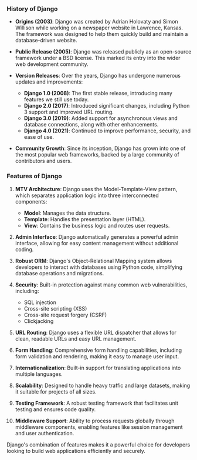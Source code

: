 ### History of Django

- **Origins (2003)**: Django was created by Adrian Holovaty and Simon Willison while working on a newspaper website in Lawrence, Kansas. The framework was designed to help them quickly build and maintain a database-driven website.

- **Public Release (2005)**: Django was released publicly as an open-source framework under a BSD license. This marked its entry into the wider web development community.

- **Version Releases**: Over the years, Django has undergone numerous updates and improvements:
  - **Django 1.0 (2008)**: The first stable release, introducing many features we still use today.
  - **Django 2.0 (2017)**: Introduced significant changes, including Python 3 support and improved URL routing.
  - **Django 3.0 (2019)**: Added support for asynchronous views and database connections, along with other enhancements.
  - **Django 4.0 (2021)**: Continued to improve performance, security, and ease of use.

- **Community Growth**: Since its inception, Django has grown into one of the most popular web frameworks, backed by a large community of contributors and users.

### Features of Django

1. **MTV Architecture**: Django uses the Model-Template-View pattern, which separates application logic into three interconnected components:
   - **Model**: Manages the data structure.
   - **Template**: Handles the presentation layer (HTML).
   - **View**: Contains the business logic and routes user requests.

2. **Admin Interface**: Django automatically generates a powerful admin interface, allowing for easy content management without additional coding.

3. **Robust ORM**: Django's Object-Relational Mapping system allows developers to interact with databases using Python code, simplifying database operations and migrations.

4. **Security**: Built-in protection against many common web vulnerabilities, including:
   - SQL injection
   - Cross-site scripting (XSS)
   - Cross-site request forgery (CSRF)
   - Clickjacking

5. **URL Routing**: Django uses a flexible URL dispatcher that allows for clean, readable URLs and easy URL management.

6. **Form Handling**: Comprehensive form handling capabilities, including form validation and rendering, making it easy to manage user input.

7. **Internationalization**: Built-in support for translating applications into multiple languages.

8. **Scalability**: Designed to handle heavy traffic and large datasets, making it suitable for projects of all sizes.

9. **Testing Framework**: A robust testing framework that facilitates unit testing and ensures code quality.

10. **Middleware Support**: Ability to process requests globally through middleware components, enabling features like session management and user authentication.

Django's combination of features makes it a powerful choice for developers looking to build web applications efficiently and securely.
